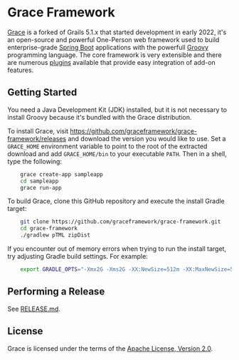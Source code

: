 Grace Framework
===

[Grace](https://github.com/graceframework/grace-framework) is a forked of Grails 5.1.x that started development in early 2022, it's an open-source and powerful One-Person web framework used to build enterprise-grade [Spring Boot](https://spring.io/projects/spring-boot/) applications with the powerfull [Groovy](https://groovy-lang.org/) programming language. The core framework is very extensible and there are numerous [plugins](https://github.com/grace-plugins/) available that provide easy integration of add-on features.

Getting Started
---

You need a Java Development Kit (JDK) installed, but it is not necessary to install Groovy because it's bundled with the Grace distribution.

To install Grace, visit https://github.com/graceframework/grace-framework/releases and download the version you would like to use. Set a `GRACE_HOME` environment variable to point to the root of the extracted download and add `GRACE_HOME/bin` to your executable `PATH`. Then in a shell, type the following:

```bash
	grace create-app sampleapp
	cd sampleapp
	grace run-app
```

To build Grace, clone this GitHub repository and execute the install Gradle target:

```bash
    git clone https://github.com/graceframework/grace-framework.git
    cd grace-framework
    ./gradlew pTML zipDist
```

If you encounter out of memory errors when trying to run the install target, try adjusting Gradle build settings. For example:

```bash
    export GRADLE_OPTS="-Xmx2G -Xms2G -XX:NewSize=512m -XX:MaxNewSize=512m"
```

Performing a Release
---

See [RELEASE.md](RELEASE.md).

License
---

Grace is licensed under the terms of the [Apache License, Version 2.0](https://www.apache.org/licenses/LICENSE-2.0.html).

